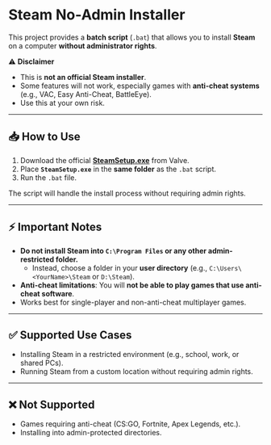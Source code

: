 # Steam No-Admin Installer

This project provides a **batch script** (`.bat`) that allows you to install **Steam** on a computer **without administrator rights**.

⚠️ **Disclaimer**  
- This is **not an official Steam installer**.  
- Some features will not work, especially games with **anti-cheat systems** (e.g., VAC, Easy Anti-Cheat, BattleEye).  
- Use this at your own risk.  

---

## 📥 How to Use

1. Download the official **[SteamSetup.exe](https://store.steampowered.com/about/)** from Valve.  
2. Place **`SteamSetup.exe`** in the **same folder** as the `.bat` script.  
3. Run the `.bat` file.  

The script will handle the install process without requiring admin rights.  

---

## ⚡ Important Notes

- **Do not install Steam into `C:\Program Files` or any other admin-restricted folder.**  
  - Instead, choose a folder in your **user directory** (e.g., `C:\Users\<YourName>\Steam` or `D:\Steam`).  
- **Anti-cheat limitations**: You will **not be able to play games that use anti-cheat software**.  
- Works best for single-player and non-anti-cheat multiplayer games.  

---

## ✅ Supported Use Cases

- Installing Steam in a restricted environment (e.g., school, work, or shared PCs).  
- Running Steam from a custom location without requiring admin rights.  

---

## ❌ Not Supported

- Games requiring anti-cheat (CS:GO, Fortnite, Apex Legends, etc.).  
- Installing into admin-protected directories.  

